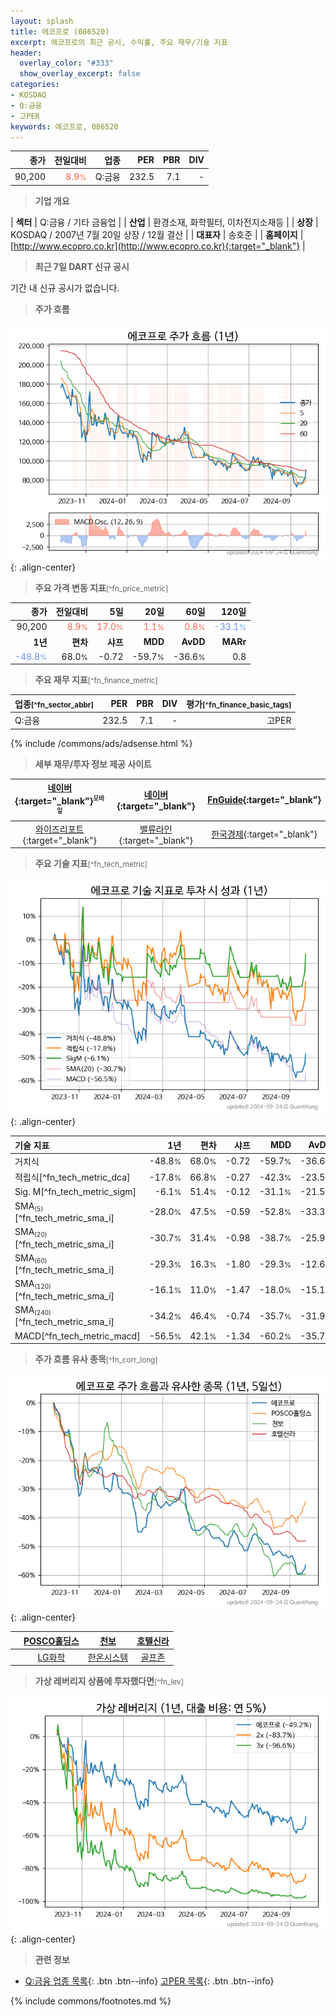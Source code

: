 ```yaml
---
layout: splash
title: 에코프로 (086520)
excerpt: 에코프로의 최근 공시, 수익률, 주요 재무/기술 지표
header:
  overlay_color: "#333"
  show_overlay_excerpt: false
categories:
- KOSDAQ
- Q:금융
- 고PER
keywords: 에코프로, 086520
---
```


| **종가** | **전일대비** | **업종** | **PER** | **PBR** | **DIV** |
| -------: | -----------: | -------: | ------: | ------: | ------: |
| 90,200 | <span style="color: tomato">8.9<small>%</small></span> | Q:금융 | 232.5 | 7.1 | - |

<!-- more -->


> **기업 개요**<a id="company"></a>

| <span style="white-space:nowrap;">**섹터**</span> | Q:금융 / 기타 금융업 |
| <span style="white-space:nowrap;">**산업**</span> | 환경소재, 화학필터, 이차전지소재등 |
| <span style="white-space:nowrap;">**상장**</span> | KOSDAQ / 2007년 7월 20일 상장 / 12월 결산 |
| <span style="white-space:nowrap;">**대표자**</span> | 송호준 |
| <span style="white-space:nowrap;">**홈페이지**</span> | [http://www.ecopro.co.kr](http://www.ecopro.co.kr){:target="_blank"} |


> **최근 7일 DART 신규 공시**<a id="dart"></a>

기간 내 신규 공시가 없습니다.


> **주가 흐름**<a id="price"></a>

![086520](/stock/images/086520.png){: .align-center}


> **주요 가격 변동 지표**<small>[^fn_price_metric]</small>

| **종가** | **전일대비** | **5일** | **20일** | **60일** | **120일** |
| -------: | -----------: | ------: | -------: | -------: | --------: |
| 90,200 | <span style="color: tomato">8.9<small>%</small></span> | <span style="color: tomato">17.0<small>%</small></span> | <span style="color: tomato">1.1<small>%</small></span> | <span style="color: tomato">0.8<small>%</small></span> | <span style="color: cornflowerblue">-33.1<small>%</small></span> |
| **1년** | **편차** | **샤프** | **MDD** | **AvDD** | **MARr** |
| <span style="color: cornflowerblue">-48.8<small>%</small></span> | 68.0<small>%</small> | -0.72 | -59.7<small>%</small> | -36.6<small>%</small> | 0.8 |


> **주요 재무 지표**<small>[^fn_finance_metric]</small>

| **업종**<small>[^fn_sector_abbr]</small> | **PER** | **PBR** | **DIV** | **평가**<small>[^fn_finance_basic_tags]</small> |
| :--------------------------------------- | ------: | ------: | ------: | ----------------------------------------------: |
| Q:금융 | 232.5 | 7.1 | - | 고PER |



{% include /commons/ads/adsense.html %}

> **세부 재무/투자 정보 제공 사이트**

| [네이버](https://m.stock.naver.com/domestic/stock/086520/finance/summary){:target="_blank"}<sup><small>모바일</small></sup> | [네이버](https://finance.naver.com/item/coinfo.naver?code=086520){:target="_blank"} | [FnGuide](https://comp.fnguide.com/SVO2/ASP/SVD_Invest.asp?gicode=A086520&MenuYn=Y){:target="_blank"} |
| :---: | :---: | :---: |
| [와이즈리포트](https://comp.wisereport.co.kr/company/c1040001.aspx?cmp_cd=086520){:target="_blank"} | [밸류라인](https://www.valueline.co.kr/finance/summary/086520){:target="_blank"} | [한국경제](https://markets.hankyung.com/stock/086520/financial-summary){:target="_blank"} |


> **주요 기술 지표**<small>[^fn_tech_metric]</small>


![086520](/stock/images/086520_tech.png){: .align-center}

| **기술 지표** | **1년** | **편차** | **샤프** | **MDD** | **AvDD** |
| :------------ | ------: | -----------: | -------: | ------: | -------: |
| 거치식 | -48.8<small>%</small> | 68.0<small>%</small> | -0.72 | -59.7<small>%</small> | -36.6<small>%</small> |
| 적립식[^fn_tech_metric_dca] | -17.8<small>%</small> | 66.8<small>%</small> | -0.27 | -42.3<small>%</small> | -23.5<small>%</small> |
| Sig. M[^fn_tech_metric_sigm] | -6.1<small>%</small> | 51.4<small>%</small> | -0.12 | -31.1<small>%</small> | -21.5<small>%</small> |
| SMA<small><sub>(5)</sub></small>[^fn_tech_metric_sma_i] | -28.0<small>%</small> | 47.5<small>%</small> | -0.59 | -52.8<small>%</small> | -33.3<small>%</small> |
| SMA<small><sub>(20)</sub></small>[^fn_tech_metric_sma_i] | -30.7<small>%</small> | 31.4<small>%</small> | -0.98 | -38.7<small>%</small> | -25.9<small>%</small> |
| SMA<small><sub>(60)</sub></small>[^fn_tech_metric_sma_i] | -29.3<small>%</small> | 16.3<small>%</small> | -1.80 | -29.3<small>%</small> | -12.6<small>%</small> |
| SMA<small><sub>(120)</sub></small>[^fn_tech_metric_sma_i] | -16.1<small>%</small> | 11.0<small>%</small> | -1.47 | -18.0<small>%</small> | -15.1<small>%</small> |
| SMA<small><sub>(240)</sub></small>[^fn_tech_metric_sma_i] | -34.2<small>%</small> | 46.4<small>%</small> | -0.74 | -35.7<small>%</small> | -31.9<small>%</small> |
| MACD[^fn_tech_metric_macd] | -56.5<small>%</small> | 42.1<small>%</small> | -1.34 | -60.2<small>%</small> | -35.7<small>%</small> |


> **주가 흐름 유사 종목**<a id="corr"></a><small>[^fn_corr_long]</small>

![086520](/stock/images/086520_corr.png){: .align-center}

|       | [POSCO홀딩스](/005490/) | [천보](/278280/) | [호텔신라](/008770/) |
| :---: | :------------------------------------: | :------------------------------------: | :------------------------------------: |
|       | [LG화학](/051910/) | [한온시스템](/018880/) | [골프존](/215000/) |


> **가상 레버리지 상품에 투자했다면**<a id="2x"></a><small>[^fn_lev]</small>

![086520](/stock/images/086520_2x.png){: .align-center}


> **관련 정보**

- [Q:금융 업종 목록](/stats/sector/kosdaq_업종_금융_종목/){: .btn .btn--info} [고PER 목록](/fn/fn_high_per/){: .btn .btn--info}

{% include commons/footnotes.md %}